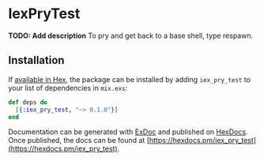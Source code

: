 # IexPryTest

**TODO: Add description**
To pry and get back to a base shell, type respawn.

## Installation

If [available in Hex](https://hex.pm/docs/publish), the package can be installed
by adding `iex_pry_test` to your list of dependencies in `mix.exs`:

```elixir
def deps do
  [{:iex_pry_test, "~> 0.1.0"}]
end
```

Documentation can be generated with [ExDoc](https://github.com/elixir-lang/ex_doc)
and published on [HexDocs](https://hexdocs.pm). Once published, the docs can
be found at [https://hexdocs.pm/iex_pry_test](https://hexdocs.pm/iex_pry_test).


